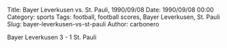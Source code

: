 Title: Bayer Leverkusen vs. St. Pauli, 1990/09/08
Date: 1990/09/08 00:00
Category: sports
Tags: football, football scores, Bayer Leverkusen, St. Pauli
Slug: bayer-leverkusen-vs-st-pauli
Author: carbonero


Bayer Leverkusen 3 - 1 St. Pauli
